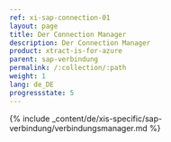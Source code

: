 ```yaml
---
ref: xi-sap-connection-01
layout: page
title: Der Connection Manager
description: Der Connection Manager
product: xtract-is-for-azure
parent: sap-verbindung
permalink: /:collection/:path
weight: 1
lang: de_DE
progressstate: 5
---
```

{% include _content/de/xis-specific/sap-verbindung/verbindungsmanager.md %}
